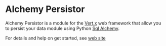 # Alchemy Persistor


Alchemy Persistor is a module for the [Vert.x][2] web framework that allow you to persist your data
module using Python [Sql Alchemy][1].

For details and help on get started, see [web site][3]

[1]: http://www.sqlalchemy.org/
[2]: http://vertx.io
[3]: http://parroit.github.com/mod-alchemy-persistor/